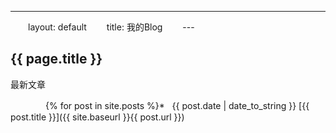 ---
　　layout: default
　　title: 我的Blog
　　---

## {{ page.title }}

最新文章

　　　　{% for post in site.posts %}*   {{ post.date | date_to_string }} [{{ post.title }}]({{ site.baseurl }}{{ post.url }})
